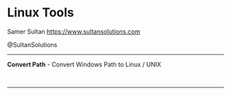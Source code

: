 # Linux Tools

Samer Sultan
https://www.sultansolutions.com

@SultanSolutions

---


**Convert Path** - Convert Windows Path to Linux / UNIX



&nbsp;
&nbsp;

---

